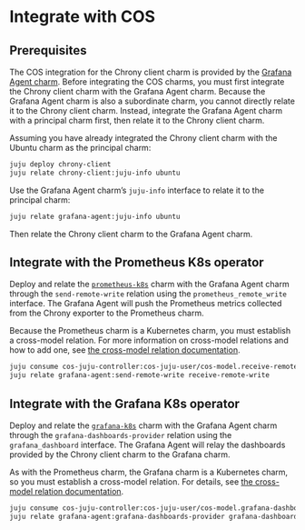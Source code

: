 <!-- vale Canonical.007-Headings-sentence-case = NO -->
# Integrate with COS
<!-- vale Canonical.007-Headings-sentence-case = YES -->

## Prerequisites

The COS integration for the Chrony client charm is provided by
the [Grafana Agent charm](https://charmhub.io/grafana-agent). Before
integrating the COS charms, you must first integrate the Chrony client
charm with the Grafana Agent charm. Because the Grafana Agent charm is
also a subordinate charm, you cannot directly relate it to the Chrony
client charm. Instead, integrate the Grafana Agent charm with a
principal charm first, then relate it to the Chrony client charm.

Assuming you have already integrated the Chrony client charm with the
Ubuntu charm as the principal charm:

```bash
juju deploy chrony-client
juju relate chrony-client:juju-info ubuntu
```

Use the Grafana Agent charm’s `juju-info` interface to relate it to the
principal charm:

```bash
juju relate grafana-agent:juju-info ubuntu
```

Then relate the Chrony client charm to the Grafana Agent charm.

<!-- vale Canonical.007-Headings-sentence-case = NO -->
## Integrate with the Prometheus K8s operator
<!-- vale Canonical.007-Headings-sentence-case = YES -->

Deploy and relate
the [`prometheus-k8s`](https://charmhub.io/prometheus-k8s) charm with the
Grafana Agent charm through the `send-remote-write` relation using the
`prometheus_remote_write` interface. The Grafana Agent will push the
Prometheus metrics collected from the Chrony exporter to the Prometheus
charm.

Because the Prometheus charm is a Kubernetes charm, you must establish a
cross-model relation. For more information on cross-model relations and
how to add one, see [the cross-model relation documentation](https://documentation.ubuntu.com/juju/latest/reference/relation/#cross-model).

```bash
juju consume cos-juju-controller:cos-juju-user/cos-model.receive-remote-write
juju relate grafana-agent:send-remote-write receive-remote-write
```

<!-- vale Canonical.007-Headings-sentence-case = NO -->
## Integrate with the Grafana K8s operator
<!-- vale Canonical.007-Headings-sentence-case = YES -->

Deploy and relate the [`grafana-k8s`](https://charmhub.io/grafana-k8s)
charm with the Grafana Agent charm through the
`grafana-dashboards-provider` relation using the `grafana_dashboard`
interface. The Grafana Agent will relay the dashboards provided by the
Chrony client charm to the Grafana charm.

As with the Prometheus charm, the Grafana charm is a Kubernetes charm,
so you must establish a cross-model relation. For details,
see [the cross-model relation documentation](https://documentation.ubuntu.com/juju/latest/reference/relation/#cross-model).

```bash
juju consume cos-juju-controller:cos-juju-user/cos-model.grafana-dashboard
juju relate grafana-agent:grafana-dashboards-provider grafana-dashboard
```
